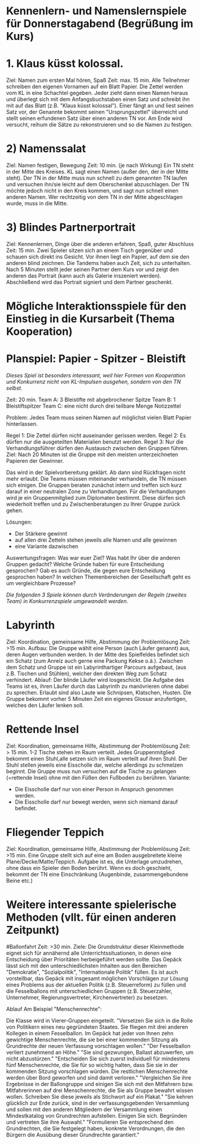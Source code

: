 # Kennenlern- und Namenslernspiele für Donnerstagabend (Begrüßung im Kurs)

# 1. Klaus küsst kolossal.
Ziel: Namen zum ersten Mal hören, Spaß
Zeit: max. 15 min.
Alle Teilnehmer schreiben den eigenen Vornamen auf ein Blatt Papier. 
Die Zettel werden vom KL in eine Schachtel gegeben. 
Jeder zieht dann einen Namen heraus und überlegt sich mit dem Anfangsbuchstaben einen Satz und schreibt ihn mit auf das Blatt (z.B. "Klaus küsst kolossal"). 
Einer fängt an und liest seinen Satz vor, der Genannte bekommt seinen "Ursprungszettel" überreicht und stellt seinen erfundenen Satz über einen anderen TN vor.
Am Ende wird versucht, reihum die Sätze zu rekonstruieren und so die Namen zu festigen. 


# 2) Namenssalat
Ziel: Namen festigen, Bewegung
Zeit: 10 min. (je nach Wirkung)
Ein TN steht in der Mitte des Kreises.
KL sagt einen Namen (außer den, der in der Mitte steht).
Der TN in der Mitte muss nun schnell zu dem genannten TN laufen und versuchen ihn/sie leicht auf dem Oberschenkel abzuschlagen. Der TN möchte jedoch nicht in den Kreis kommen, und sagt nun schnell einen anderen Namen. 
Wer rechtzeitig von dem TN in der Mitte abgeschlagen wurde, muss in die Mitte.


# 3) Blindes Partnerportrait
Ziel: Kennenlernen, Dinge über die anderen erfahren, Spaß, guter Abschluss
Zeit: 15 min.
Zwei Spieler sitzen sich an einem Tisch gegenüber und schauen sich direkt ins Gesicht. 
Vor ihnen liegt ein Papier, auf dem sie den anderen blind zeichnen.
Die Tandems haben auch Zeit, sich zu unterhalten.
Nach 5 Minuten stellt jeder seinen Partner dem Kurs vor und zeigt den anderen das Portrait (kann auch als Galerie inszeniert werden).
Abschließend wird das Portrait signiert und dem Partner geschenkt.



# Mögliche Interaktionsspiele für den Einstieg in die Kursarbeit (Thema Kooperation)

# Planspiel: Papier - Spitzer - Bleistift
*Dieses Spiel ist besonders interessant, weil hier Formen von Kooperation und Konkurrenz nicht von KL-Impulsen ausgehen, sondern von den TN selbst.*

Zeit: 20 min.
Team A:  3 Bleistifte mit abgebrochener Spitze
Team B: 1 Bleistiftspitzer
Team C: eine nicht durch drei teilbare Menge Notizzettel

Problem: Jedes Team muss seinen Namen auf möglichst vielen Blatt Papier hinterlassen.

Regel 1: Die Zettel dürfen nicht auseinander gerissen werden.
Regel 2: Es dürfen nur die ausgeteilten Materialien benutzt werden.
Regel 3: Nur die Verhandlungsführer dürfen den Austausch zwischen den Gruppen führen.
Ziel: Nach 20 Minuten ist die Gruppe mit den meisten unterzeichneten Papieren der Gewinner.

Das wird in der Spielvorbereitung geklärt. 
Ab dann sind Rückfragen nicht mehr erlaubt. 
Die Teams müssen miteinander verhandeln, die TN müssen sich einigen. 
Die Gruppen beraten zunächst intern und treffen sich kurz darauf in einer neutralen Zone zu Verhandlungen. 
Für die Verhandlungen wird je ein Gruppenmitglied zum Diplomaten bestimmt. 
Diese dürfen sich wiederholt treffen und zu Zwischenberatungen zu Ihrer Gruppe zurück gehen.

Lösungen:
- Der Stärkere gewinnt
- auf allen drei Zetteln stehen jeweils alle Namen und alle gewinnen 
- eine Variante dazwischen

Auswertungsfragen:
Was war euer Ziel?
Was habt Ihr über die anderen Gruppen gedacht?
Welche Gründe haben für eure Entscheidung gesprochen?
Gab es auch Gründe, die gegen eure Entscheidung gesprochen haben?
In welchen Themenbereichen der Gesellschaft geht es um vergleichbare Prozesse?



*Die folgenden 3 Spiele können durch Veränderungen der Regeln (zweites Team) in Konkurrenzspiele umgewandelt werden.*

# Labyrinth
Ziel: Koordination, gemeinsame Hilfe, Abstimmung der Problemlösung
Zeit: >15 min.
Aufbau: Die Gruppe wählt eine Person (auch Läufer genannt) aus, deren Augen verbunden werden.
In der Mitte des Spielfeldes befindet sich ein Schatz (zum Anreiz auch gerne eine Packung Kekse o.ä.). Zwischen dem Schatz und Gruppe ist ein Labyrinthartiger Parcours aufgebaut, (aus z.B. Tischen und Stühlen), welcher den direkten Weg zum Schatz verhindert.
Ablauf: Der blinde Läufer wird losgeschickt. 
Die Aufgabe des Teams ist es, ihren Läufer durch das Labyrinth zu manövrieren ohne dabei zu sprechen.
Erlaubt sind also Laute wie Schnipsen, Klatschen, Husten.
Die Gruppe bekommt vorher 5 Minuten Zeit ein eigenes Glossar anzufertigen, welches den Läufer lenken soll.

# Rettende Insel
Ziel: Koordination, gemeinsame Hilfe, Abstimmung der Problemlösung
Zeit: > 15 min.
1-2 Tische stehen im Raum verteilt. Jedes Gruppenmitglied bekommt einen Stuhl,alle setzen sich im Raum verteilt auf ihren Stuhl. 
Der Stuhl stellen jeweils eine Eisscholle dar, welche allerdings zu schmelzen beginnt. 
Die Gruppe muss nun versuchen auf die Tische zu gelangen (=rettende Insel) ohne mit den Füßen den Fußboden zu berühren. 
Variante: 
- Die Eisscholle darf nur von einer Person in Anspruch genommen werden. 
- Die Eisscholle darf nur bewegt werden, wenn sich niemand darauf befindet.


# Fliegender Teppich
Ziel: Koordination, gemeinsame Hilfe, Abstimmung der Problemlösung
Zeit: >15 min.
Eine Gruppe stellt sich auf eine am Boden ausgebreitete kleine Plane/Decke/Matte/Teppich. 
Aufgabe ist es, die Unterlage umzudrehen, ohne dass ein Spieler den Boden berührt. 
Wenn es doch geschieht, bekommt der TN eine Einschränkung (Augenbinde, zusammengebundene Beine etc.)




# Weitere interessante spielerische Methoden (vllt. für einen anderen Zeitpunkt)

#Ballonfahrt
Zeit: >30 min.
Ziele: 
Die Grundstruktur dieser Kleinmethode eignet sich für annähernd alle Unterrichtssituationen, in denen eine Entscheidung über Prioritäten herbeigeführt werden sollte.
Das Gepäck lässt sich mit den unterschiedlichsten Inhalten aus den Bereichen "Demokratie", "Sozialpolitik", "Internationale Politik" füllen.
Es ist auch vorstellbar, das Gepäck mit insgesamt möglichen Vorschlägen zur Lösung eines Problems aus der aktuellen Politik (z.B. Steuerreform) zu füllen und die Fesselballons mit unterschiedlichen Gruppen (z.B. Steuerzahler, Unternehmer, Regierungsvertreter, Kirchenvertreter) zu besetzen.

Ablauf Am Beispiel "Menschenrechte":

Die Klasse wird in Vierer-Gruppen eingeteilt.
"Versetzen Sie sich in die Rolle von Politikern eines neu gegründeten Staates. Sie fliegen mit drei anderen Kollegen in einem Fesselballon. Im Gepäck hat jeder von Ihnen zehn gewichtige Menschenrechte, die sie bei einer kommenden Sitzung als Grundrechte der neuen Verfassung vorschlagen wollen."
"Der Fesselballon verliert zunehmend an Höhe."
"Sie sind gezwungen, Ballast abzuwerfen, um nicht abzustürzen."
"Entscheiden Sie sich zuerst individuell für mindestens fünf Menschenrechte, die Sie für so wichtig halten, dass Sie sie in der kommenden Sitzung vorschlagen würden. Die restlichen Menschenrechte werden über Bord geworfen und sind damit verloren."
"Vergleichen Sie ihre Ergebnisse in der Ballongruppe und einigen Sie sich mit den Mitfahrern bzw. Mitfahrerinnen auf drei Menschenrechte, die Sie als Gruppe bewahrt wissen wollen. Schreiben Sie diese jeweils als Stichwort auf ein Plakat."
"Sie kehren glücklich zur Erde zurück, sind in der verfassungsgebenden Versammlung und sollen mit den anderen Mitgliedern der Versammlung einen Mindestkatalog von Grundrechten aufstellen. Einigen Sie sich. Begründen und vertreten Sie ihre Auswahl."
"Formulieren Sie entsprechend den Grundrechten, die Sie festgelegt haben, konkrete Verordnungen, die den Bürgern die Ausübung dieser Grundrechte garantiert."



